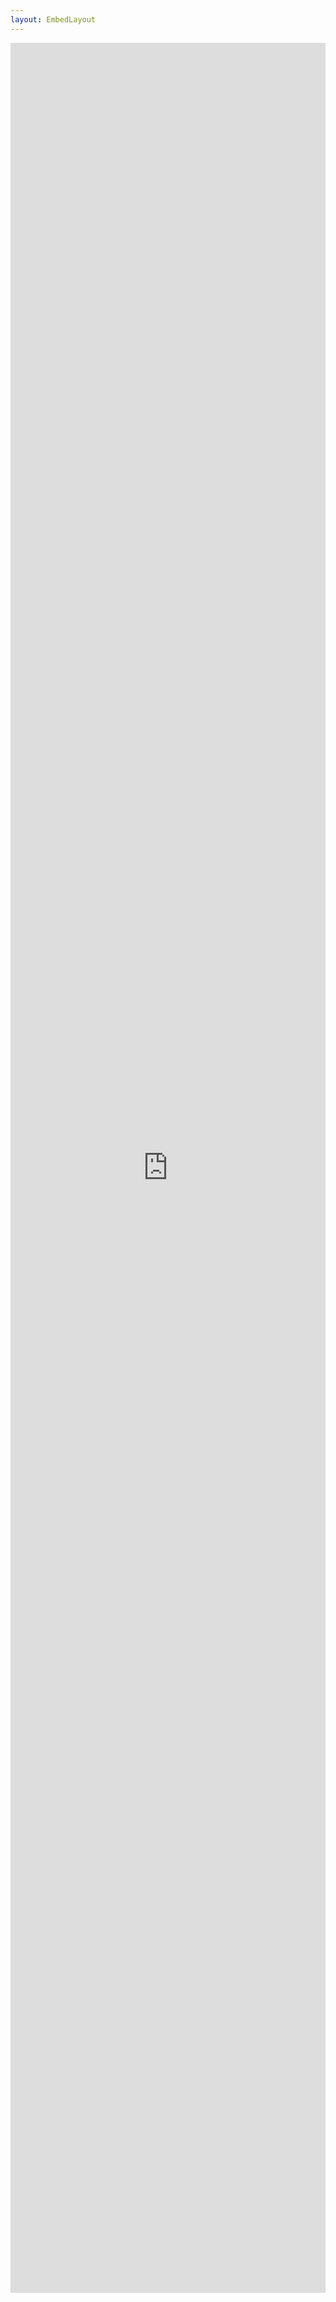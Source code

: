 ```yaml
---
layout: EmbedLayout
---
```


<div class="custom-block">
<iframe
  src="https://chat.fwdoperators.com/?cid=3fd362f4-2a88-4d27-b2d7-d067265b0280"
  style="width: 100%; min-height: 90vh; border: none;"
  allow="clipboard-write"
/>
</div>

